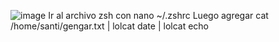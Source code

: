 ![image](https://github.com/user-attachments/assets/c00b9919-3955-4d38-a326-a396f16891a2)
Ir al archivo zsh con nano ~/.zshrc
Luego agregar 
cat /home/santi/gengar.txt | lolcat
date | lolcat
echo
